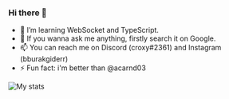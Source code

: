 ### Hi there 👋

- 🌱 I’m learning WebSocket and TypeScript.
- 💬 If you wanna ask me anything, firstly search it on Google.
- 📫 You can reach me on Discord (croxy#2361) and Instagram (bburakgiderr)
- ⚡ Fun fact: i'm better than @acarnd03

![My stats](https://github-readme-stats.vercel.app/api?username=CroxyTheDev)
